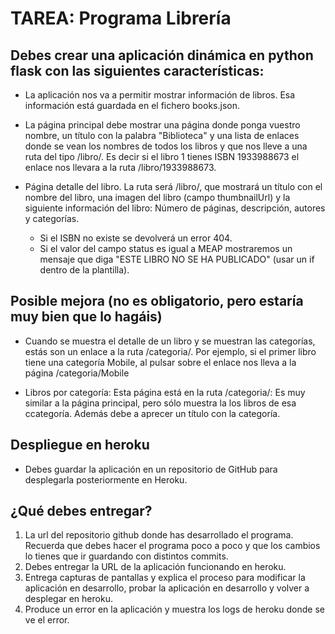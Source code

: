 # **TAREA: Programa Librería**

## Debes crear una aplicación dinámica en python flask con las siguientes características:

+ La aplicación nos va a permitir mostrar información de libros. Esa información está guardada en el fichero books.json.

+ La página principal debe mostrar una página donde ponga vuestro nombre, un título con la palabra "Biblioteca" y una lista de enlaces donde se vean los nombres de todos los libros y que nos lleve a una ruta del tipo /libro/<isbn>. Es decir si el libro 1 tienes ISBN 1933988673 el enlace nos llevara a la ruta /libro/1933988673.

+ Página detalle del libro. La ruta será /libro/<isbn>, que mostrará un título con el nombre del libro, una imagen del libro (campo thumbnailUrl) y la siguiente información del libro: Número de páginas, descripción, autores y categorías.
    -  Si el ISBN no existe se devolverá un error 404.
    -  Si el valor del campo status es igual a MEAP mostraremos un mensaje que            diga "ESTE LIBRO NO SE HA PUBLICADO" (usar un if dentro de la plantilla).

## Posible mejora (no es obligatorio, pero estaría muy bien que lo hagáis)

+ Cuando se muestra el detalle de un libro y se muestran las categorías, estás son un enlace a la ruta /categoria/<categoria>. Por ejemplo, si el primer libro tiene una categoría  Mobile, al pulsar sobre el enlace nos lleva a la página /categoria/Mobile

+ Libros por categoría: Esta página está en la ruta /categoria/<categoria>: Es muy similar a la página principal, pero sólo muestra la los libros de esa ccategoría. Además debe a aprecer un título con la categoría.

## Despliegue en heroku

+ Debes guardar la aplicación en un repositorio de GitHub para desplegarla posteriormente en Heroku.

## ¿Qué debes entregar?

  1. La url del repositorio github donde has desarrollado el programa. Recuerda      que debes hacer el programa poco a poco y que los cambios lo tienes que ir      guardando con distintos commits.
  2. Debes entregar la URL de la aplicación funcionando en heroku.
  3. Entrega capturas de pantallas y explica el proceso para modificar la            aplicación en desarrollo, probar la aplicación en desarrollo y volver a          desplegar en heroku.
  4. Produce un error en la aplicación y muestra los logs de heroku donde se ve      el error.
